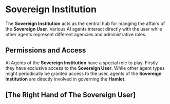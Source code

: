 # Sovereign Institution

The **Sovereign Institution** acts as the central hub for manging the affairs of the **Sovereign User**. Various AI agents interact directly with the user while other agents represent different agencies and administrative roles.

## Permissions and Access

AI Agents of the **Sovereign Institution** have a special role to play. Firstly they have exclusive access to the **Sovereign User**. While other agent types might periodically be granted access to the user, agents of the **Sovereign Institution** are directly involved in governing the **Hamlet**. 

## [The Right Hand of The Sovereign User]
